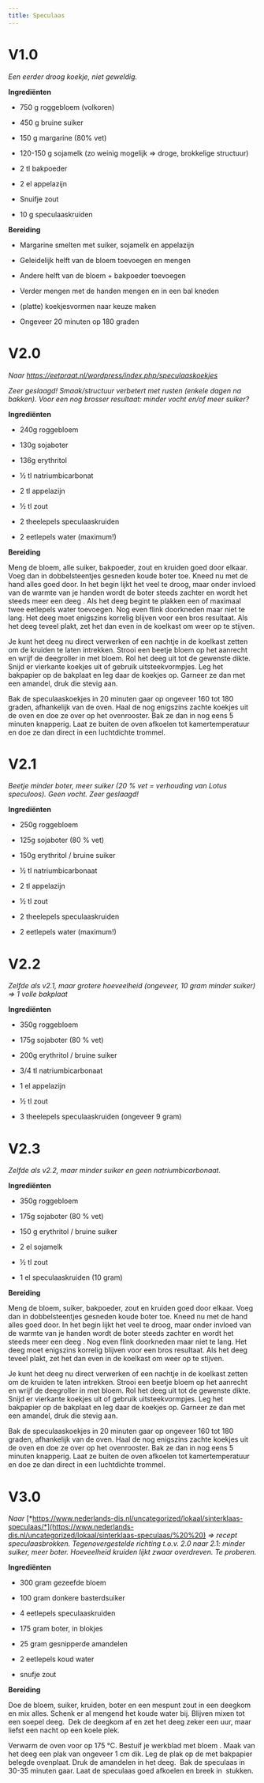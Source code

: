 ```yaml
---
title: Speculaas
---
```


# V1.0 

*Een eerder droog koekje, niet geweldig.*

**Ingrediënten**

-   750 g roggebloem (volkoren)

-   450 g bruine suiker

-   150 g margarine (80% vet)

-   120-150 g sojamelk (zo weinig mogelijk =\> droge, brokkelige
    structuur)

-   2 tl bakpoeder

-   2 el appelazijn

-   Snuifje zout

-   10 g speculaaskruiden

**Bereiding**

-   Margarine smelten met suiker, sojamelk en appelazijn

-   Geleidelijk helft van de bloem toevoegen en mengen

-   Andere helft van de bloem + bakpoeder toevoegen

-   Verder mengen met de handen mengen en in een bal kneden

-   (platte) koekjesvormen naar keuze maken

-   Ongeveer 20 minuten op 180 graden

# V2.0 

*Naar <https://eetpraat.nl/wordpress/index.php/speculaaskoekjes>*

*Zeer geslaagd! Smaak/structuur verbetert met rusten (enkele dagen na
bakken). Voor een nog brosser resultaat: minder vocht en/of meer
suiker?*

**Ingrediënten**

-   240g roggebloem

-   130g sojaboter

-   136g erythritol

-   ½ tl natriumbicarbonat

-   2 tl appelazijn

-   ½ tl zout

-   2 theelepels speculaaskruiden

-   2 eetlepels water (maximum!)

**Bereiding**

Meng de bloem, alle suiker, bakpoeder, zout en kruiden goed door elkaar.
Voeg dan in dobbelsteentjes gesneden koude boter toe. Kneed nu met de
hand alles goed door. In het begin lijkt het veel te droog, maar onder
invloed van de warmte van je handen wordt de boter steeds zachter en
wordt het steeds meer een deeg . Als het deeg begint te plakken een of
maximaal twee eetlepels water toevoegen. Nog even flink doorkneden maar
niet te lang. Het deeg moet enigszins korrelig blijven voor een bros
resultaat. Als het deeg teveel plakt, zet het dan even in de koelkast om
weer op te stijven.

Je kunt het deeg nu direct verwerken of een nachtje in de koelkast
zetten om de kruiden te laten intrekken. Strooi een beetje bloem op het
aanrecht en wrijf de deegroller in met bloem. Rol het deeg uit tot de
gewenste dikte. Snijd er vierkante koekjes uit of gebruik
uitsteekvormpjes. Leg het bakpapier op de bakplaat en leg daar de
koekjes op. Garneer ze dan met een amandel, druk die stevig aan.

Bak de speculaaskoekjes in 20 minuten gaar op ongeveer 160 tot 180
graden, afhankelijk van de oven. Haal de nog enigszins zachte koekjes
uit de oven en doe ze over op het ovenrooster. Bak ze dan in nog eens 5
minuten knapperig. Laat ze buiten de oven afkoelen tot kamertemperatuur
en doe ze dan direct in een luchtdichte trommel.

# V2.1 

*Beetje minder boter, meer suiker (20 % vet = verhouding van Lotus
speculoos). Geen vocht. Zeer geslaagd!*

**Ingrediënten**

-   250g roggebloem

-   125g sojaboter (80 % vet)

-   150g erythritol / bruine suiker

-   ½ tl natriumbicarbonaat

-   2 tl appelazijn

-   ½ tl zout

-   2 theelepels speculaaskruiden

-   2 eetlepels water (maximum!)

# V2.2 

*Zelfde als v2.1, maar grotere hoeveelheid (ongeveer, 10 gram minder
suiker) =\> 1 volle bakplaat*

**Ingrediënten**

-   350g roggebloem

-   175g sojaboter (80 % vet)

-   200g erythritol / bruine suiker

-   3/4 tl natriumbicarbonaat

-   1 el appelazijn

-   ½ tl zout

-   3 theelepels speculaaskruiden (ongeveer 9 gram)

# V2.3 

*Zelfde als v2.2, maar minder suiker en geen natriumbicarbonaat.*

**Ingrediënten**

-   350g roggebloem

-   175g sojaboter (80 % vet)

-   150 g erythritol / bruine suiker

-   2 el sojamelk

-   ½ tl zout

-   1 el speculaaskruiden (10 gram)

**Bereiding**

Meng de bloem, suiker, bakpoeder, zout en kruiden goed door elkaar. Voeg
dan in dobbelsteentjes gesneden koude boter toe. Kneed nu met de hand
alles goed door. In het begin lijkt het veel te droog, maar onder
invloed van de warmte van je handen wordt de boter steeds zachter en
wordt het steeds meer een deeg . Nog even flink doorkneden maar niet te
lang. Het deeg moet enigszins korrelig blijven voor een bros resultaat.
Als het deeg teveel plakt, zet het dan even in de koelkast om weer op te
stijven.

Je kunt het deeg nu direct verwerken of een nachtje in de koelkast
zetten om de kruiden te laten intrekken. Strooi een beetje bloem op het
aanrecht en wrijf de deegroller in met bloem. Rol het deeg uit tot de
gewenste dikte. Snijd er vierkante koekjes uit of gebruik
uitsteekvormpjes. Leg het bakpapier op de bakplaat en leg daar de
koekjes op. Garneer ze dan met een amandel, druk die stevig aan.

Bak de speculaaskoekjes in 20 minuten gaar op ongeveer 160 tot 180
graden, afhankelijk van de oven. Haal de nog enigszins zachte koekjes
uit de oven en doe ze over op het ovenrooster. Bak ze dan in nog eens 5
minuten knapperig. Laat ze buiten de oven afkoelen tot kamertemperatuur
en doe ze dan direct in een luchtdichte trommel.

# V3.0 

*Naar*
[*https://www.nederlands-dis.nl/uncategorized/lokaal/sinterklaas-speculaas/*](https://www.nederlands-dis.nl/uncategorized/lokaal/sinterklaas-speculaas/%20%20)
*=\> recept speculaasbrokken. Tegenovergestelde richting t.o.v. 2.0 naar
2.1: minder suiker, meer boter. Hoeveelheid kruiden lijkt zwaar
overdreven. Te proberen.*

**Ingrediënten**

-   300 gram gezeefde bloem

-   100 gram donkere basterdsuiker

-   4 eetlepels speculaaskruiden

-   175 gram boter, in blokjes

-   25 gram gesnipperde amandelen

-   2 eetlepels koud water

-   snufje zout

**Bereiding**

Doe de bloem, suiker, kruiden, boter en een mespunt zout in een deegkom
en mix alles. Schenk er al mengend het koude water bij. Blijven mixen
tot een soepel deeg.  Dek de deegkom af en zet het deeg zeker een uur,
maar liefst een nacht op een koele plek.

Verwarm de oven voor op 175 °C. Bestuif je werkblad met bloem . Maak van
het deeg een plak van ongeveer 1 cm dik. Leg de plak op de met bakpapier
belegde ovenplaat. Druk de amandelen in het deeg.  Bak de speculaas in
30-35 minuten gaar. Laat de speculaas goed afkoelen en breek in
 stukken.
